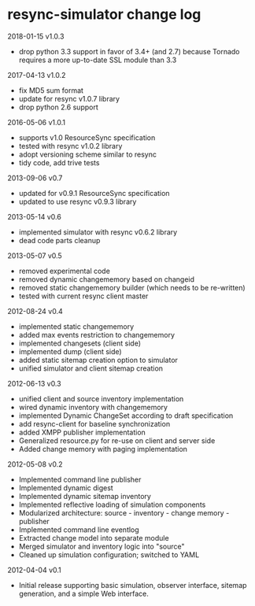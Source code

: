 resync-simulator change log
===========================

2018-01-15 v1.0.3
  * drop python 3.3 support in favor of 3.4+ (and 2.7) because Tornado requires a more up-to-date SSL module than 3.3

2017-04-13 v1.0.2
  * fix MD5 sum format
  * update for resync v1.0.7 library
  * drop python 2.6 support

2016-05-06 v1.0.1
  * supports v1.0 ResourceSync specification 
  * tested with resync v1.0.2 library
  * adopt versioning scheme similar to resync
  * tidy code, add trive tests
     
2013-09-06 v0.7
  * updated for v0.9.1 ResourceSync specification
  * updated to use resync v0.9.3 library

2013-05-14 v0.6
  * implemented simulator with resync v0.6.2 library
  * dead code parts cleanup

2013-05-07 v0.5
  * removed experimental code
  * removed dynamic changememory based on changeid
  * removed static changememory builder (which needs to be re-written)
  * tested with current resync client master

2012-08-24 v0.4
  * implemented static changememory
  * added max events restriction to changememory
  * implemented changesets (client side)
  * implemented dump (client side)
  * added static sitemap creation option to simulator
  * unified simulator and client sitemap creation

2012-06-13 v0.3
  * unified client and source inventory implementation
  * wired dynamic inventory with changememory
  * implemented Dynamic ChangeSet according to draft specification
  * add resync-client for baseline synchronization
  * added XMPP publisher implementation
  * Generalized resource.py for re-use on client and server side
  * Added change memory with paging implementation

2012-05-08 v0.2
  * Implemented command line publisher
  * Implemented dynamic digest
  * Implemented dynamic sitemap inventory
  * Implemented reflective loading of simulation components
  * Modularized architecture: source - inventory - change memory - publisher
  * Implemented command line eventlog
  * Extracted change model into separate module
  * Merged simulator and inventory logic into "source"
  * Cleaned up simulation configuration; switched to YAML

2012-04-04 v0.1
  * Initial release supporting basic simulation, observer interface, sitemap
  generation, and a simple Web interface.